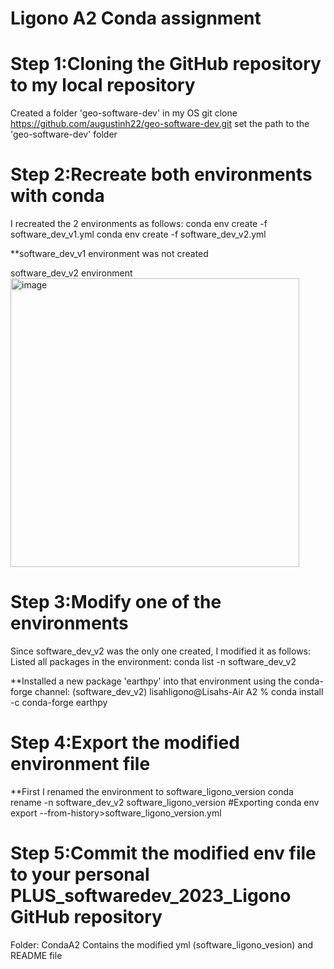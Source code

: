 # Ligono A2 Conda assignment
# Step 1:Cloning the GitHub repository to my local repository
Created a folder 'geo-software-dev' in my OS
git clone https://github.com/augustinh22/geo-software-dev.git
set the path to the 'geo-software-dev' folder

# Step 2:Recreate both environments with conda
I recreated the 2 environments as follows:
conda env create -f software_dev_v1.yml
conda env create -f software_dev_v2.yml

**software_dev_v1 environment was not created

software_dev_v2 environment
<img width="462" alt="image" src="https://user-images.githubusercontent.com/72496335/234009021-9196bbf7-7ee8-43a6-b5fb-3c91a1329b77.png">


# Step 3:Modify one of the environments
Since software_dev_v2 was the only one created, I modified it as follows: 
Listed all packages in the environment: conda list -n software_dev_v2

**Installed a new package 'earthpy' into that environment using the conda-forge channel:
(software_dev_v2) lisahligono@Lisahs-Air A2 % conda install -c conda-forge earthpy

# Step 4:Export the modified environment file
**First I renamed the environment to software_ligono_version
conda rename -n software_dev_v2 software_ligono_version
#Exporting
conda env export --from-history>software_ligono_version.yml

# Step 5:Commit the modified env file to your personal PLUS_softwaredev_2023_Ligono  GitHub repository 
Folder: CondaA2
Contains the modified yml (software_ligono_vesion) and README file
